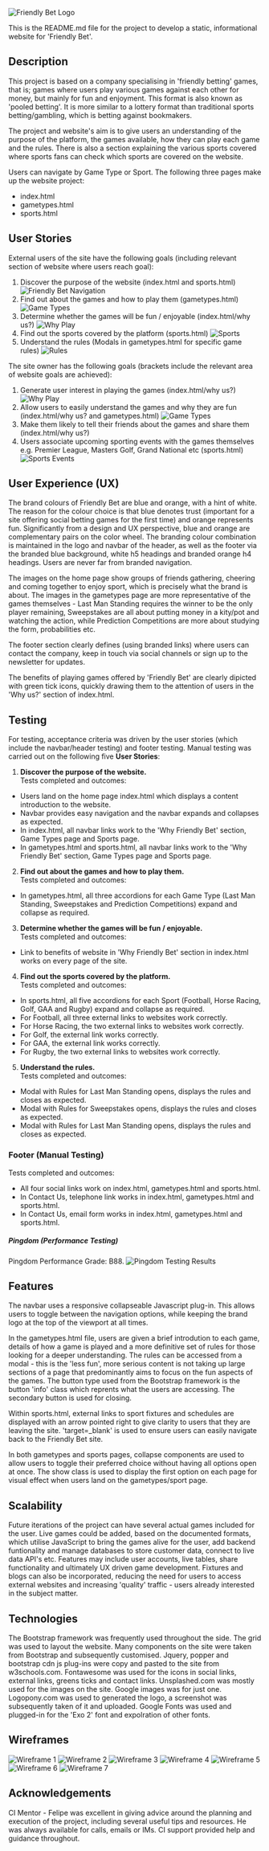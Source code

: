 ![Friendly Bet Logo](assets/images/fblogo1.jpg "Friendly bet Logo")

This is the README.md file for the project to develop a static, informational website for 'Friendly Bet'. 

## Description

This project is based on a company specialising in 'friendly betting' games, that is; games where users play various
games against each other for money, but mainly for fun and enjoyment. This format is also known as 'pooled betting'. 
It is more similar to a lottery format than traditional sports betting/gambling, which is betting against bookmakers.  

The project and website's aim is to give users an understanding of the purpose of the platform, the games available, how 
they can play each game and the rules. There is also a section explaining the various sports covered where sports fans can 
check which sports are covered on the website.    

Users can navigate by Game Type or Sport. The following three pages make up the website project:
 - index.html
 - gametypes.html
 - sports.html

## User Stories

External users of the site have the following goals (including relevant section of website where users reach goal):
1.	Discover the purpose of the website (index.html and sports.html)
    ![Friendly Bet Navigation](\assets\images\USnav1.jpg "Friendly Bet Navigation")
2.	Find out about the games and how to play them (gametypes.html)
    ![Game Types](\assets\images\USgametypes.jpg "Game Types")
3.	Determine whether the games will be fun / enjoyable (index.html/why us?)
    ![Why Play](\assets\images\USwhyplayFBgames.jpg "Why Play")
4.	Find out the sports covered by the platform (sports.html)
    ![Sports](\assets\images\USsports.jpg "Sports")
5.	Understand the rules (Modals in gametypes.html for specific game rules)
    ![Rules](\assets\images\USrules.jpg "Rules")

The site owner has the following goals (brackets include the relevant area of website goals are achieved):
1.	Generate user interest in playing the games (index.html/why us?)
    ![Why Play](\assets\images\USwhyplayFBgames.jpg "Why Play")
2.	Allow users to easily understand the games and why they are fun (index.html/why us? and gametypes.html)
    ![Game Types](\assets\images\USgametypes.jpg "Game Types")
3.	Make them likely to tell their friends about the games and share them (index.html/why us?)
4.	Users associate upcoming sporting events with the games themselves e.g. Premier League, Masters Golf, 
    Grand National etc (sports.html)
    ![Sports Events](\assets\images\USsportseventGN.jpg "Sports Events")


## User Experience (UX)

The brand colours of Friendly Bet are blue and orange, with a hint of white. The reason for the colour choice is 
that blue denotes trust (important for a site offering social betting games for the first time) and orange 
represents fun. Significantly from a design and UX perspective, blue and orange are complementary pairs on the 
color wheel. The branding colour combination is maintained in the logo and navbar of the header, as well as the 
footer via the branded blue background, white h5 headings and branded orange h4 headings. Users are never far
from branded navigation.

The images on the home page show groups of friends gathering, cheering and coming together to enjoy sport, which is precisely
what the brand is about. The images in the gametypes page are more representative of the games themselves - Last Man Standing
requires the winner to be the only player remaining, Sweepstakes are all about putting money in a kity/pot and watching the
action, while Prediction Competitions are more about studying the form, probabilities etc.

The footer section clearly defines (using branded links) where users can contact the company, keep in
touch via social channels or sign up to the newsletter for updates.

The benefits of playing games offered by 'Friendly Bet' are clearly dipicted with green tick icons, quickly drawing them
to the attention of users in the 'Why us?' section of index.html.

## Testing

For testing, acceptance criteria was driven by the user stories (which include the navbar/header testing) and footer testing.
Manual testing was carried out on the following five **User Stories**:

1.	**Discover the purpose of the website.**  <br>
Tests completed and outcomes:  
- Users land on the home page index.html which displays a content introduction to the website.
- Navbar provides easy navigation and the navbar expands and collapses as expected.
- In index.html, all navbar links work to the 'Why Friendly Bet' section, Game Types page and Sports page.
- In gametypes.html and sports.html, all navbar links work to the 'Why Friendly Bet' section, 
Game Types page and Sports page.

2.	**Find out about the games and how to play them.**  <br>
Tests completed and outcomes:
- In gametypes.html, all three accordions for each Game Type (Last Man Standing, Sweepstakes and Prediction Competitions) 
    expand and collapse as required.
    
3.	**Determine whether the games will be fun / enjoyable.**  <br>
Tests completed and outcomes:
- Link to benefits of website in 'Why Friendly Bet' section in index.html works on every page of the site.

4.	**Find out the sports covered by the platform.**  <br>
Tests completed and outcomes:
- In sports.html, all five accordions for each Sport (Football, Horse Racing, Golf, GAA and Rugby) expand 
    and collapse as required.
- For Football, all three external links to websites work correctly.
- For Horse Racing, the two external links to websites work correctly.
- For Golf, the external link works correctly.
- For GAA, the external link works correctly.
- For Rugby, the two external links to websites work correctly.

5.	**Understand the rules.** <br>
Tests completed and outcomes: 
- Modal with Rules for Last Man Standing opens, displays the rules and closes as expected.
- Modal with Rules for Sweepstakes opens, displays the rules and closes as expected.
- Modal with Rules for Last Man Standing opens, displays the rules and closes as expected.

### Footer (Manual Testing)
Tests completed and outcomes:
- All four social links work on index.html, gametypes.html and sports.html.
- In Contact Us, telephone link works in index.html, gametypes.html and sports.html.
- In Contact Us, email form works in index.html, gametypes.html and sports.html.

##### Pingdom (Performance Testing)
Pingdom Performance Grade: B88.
![Pingdom Testing Results](\assets\images\Pingdom%20Test%20Results.jpg "Pingdom Testing Results")

## Features

The navbar uses a responsive collapseable Javascript plug-in. This allows users to toggle between the navigation
options, while keeping the brand logo at the top of the viewport at all times.

In the gametypes.html file, users are given a brief introdution to each game, details of how a game is played
and a more definitive set of rules for those looking for a deeper understanding. The rules can be accessed from 
a modal - this is the 'less fun', more serious content is not taking up large sections of a page that predominantly
aims to focus on the fun aspects of the games. The button type used from the Bootstrap framework is the button
'info' class which reprents what the users are accessing. The secondary button is used for closing.

Within sports.html, external links to sport fixtures and schedules are displayed with an arrow pointed right
to give clarity to users that they are leaving the site. 'target=_blank' is used to ensure users can easily 
navigate back to the Friendly Bet site.

In both gametypes and sports pages, collapse components are used to allow users to toggle their preferred choice without
having all options open at once. The show class is used to display the first option on each page for visual effect when 
users land on the gametypes/sport page.

## Scalability

Future iterations of the project can have several actual games included for the user. Live games could be added, 
based on the documented formats, which utilise JavaScript to bring the games alive for the user, add backend 
funtionality and manage databases to store customer data, connect to live data API's etc. Features may include
user accounts, live tables, share functionality and ultimately UX driven game development. Fixtures and blogs can
also be incorporated, reducing the need for users to access external websites and increasing 'quality' traffic - 
users already interested in the subject matter.


## Technologies

The Bootstrap framework was frequently used throughout the side. The grid was used to layout the website. Many components
on the site were taken from Bootstrap and subsequently customised.
Jquery, popper and bootstrap cdn js plug-ins were copy and pasted to the site from w3schools.com.
Fontawesome was used for the icons in social links, external links, greens ticks and contact links.
Unsplashed.com was mostly used for the images on the site. Google images was for just one.
Logopony.com was used to generated the logo, a screenshot was subsequently taken of it and uploaded.
Google Fonts was used and plugged-in for the 'Exo 2' font and expolration of other fonts.

## Wireframes
![Wireframe 1](\assets\images\Wireframe1.jpg "Wireframe 1")
![Wireframe 2](\assets\images\Wireframe2.jpg "Wireframe 2")
![Wireframe 3](\assets\images\Wireframe3.jpg "Wireframe 3")
![Wireframe 4](\assets\images\Wireframe4.jpg "Wireframe 4")
![Wireframe 5](\assets\images\Wireframe5.jpg "Wireframe 5")
![Wireframe 6](\assets\images\Wireframe6.jpg "Wireframe 6")
![Wireframe 7](\assets\images\Wireframe7.jpg "Wireframe 7")


## Acknowledgements
CI Mentor - Felipe was excellent in giving advice around the planning and execution of the project, including several
useful tips and resources. He was always available for calls, emails or IMs. CI support provided help and guidance throughout.

